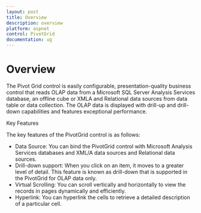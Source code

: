 ```yaml
---
layout: post
title: Overview
description: overview 
platform: aspnet
control: PivotGrid
documentation: ug
---
```


# Overview 

The Pivot Grid control is easily configurable, presentation-quality business control that reads OLAP data from a Microsoft SQL Server Analysis Services database, an offline cube or XMLA and Relational data sources from data table or data collection. The OLAP data is displayed with drill-up and drill-down capabilities and features exceptional performance.

Key Features

The key features of the PivotGrid control is as follows:

* Data Source: You can bind the PivotGrid control with Microsoft Analysis Services databases and XML/A data sources and Relational data sources.
* Drill-down support: When you click on an item, it moves to a greater level of detail. This feature is known as drill-down that is supported in the PivotGrid for OLAP data only. 
* Virtual Scrolling: You can scroll vertically and horizontally to view the records in pages dynamically and efficiently.
* Hyperlink: You can hyperlink the cells to retrieve a detailed description of a particular cell. 
